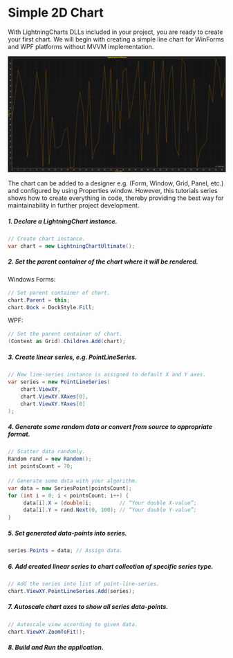 # Simple 2D Chart

With LightningCharts DLLs included in your project, you are ready to create your first chart. We will begin with creating a simple line chart for WinForms and WPF platforms without MVVM implementation.

![](./assets/Tutorial_First_Chart_Reuslt.png)

The chart can be added to a designer e.g. \(Form, Window, Grid, Panel, etc.\) and configured by using Properties window. However, this tutorials series shows how to create everything in code, thereby providing the best way for maintainability in further project development.

##### 1. Declare a LightningChart instance.

   ```csharp
   // Create chart instance.
   var chart = new LightningChartUltimate();
   ```

##### 2. Set the parent container of the chart where it will be rendered.

   Windows Forms:

   ```csharp
   // Set parent container of chart.
   chart.Parent = this; 
   chart.Dock = DockStyle.Fill;
   ```

   WPF:

   ```csharp
   // Set the parent container of chart.
   (Content as Grid).Children.Add(chart);
   ```

##### 3. Create linear series, e.g. PointLineSeries.

   ```csharp
   // New line-series instance is assigned to default X and Y axes.
   var series = new PointLineSeries(
       chart.ViewXY,
       chart.ViewXY.XAxes[0],
       chart.ViewXY.YAxes[0]
   );
   ```

##### 4. Generate some random data or convert from source to appropriate format.

   ```csharp
   // Scatter data randomly.
   Random rand = new Random(); 
   int pointsCount = 70; 

   // Generate some data with your algorithm.
   var data = new SeriesPoint[pointsCount]; 
   for (int i = 0; i < pointsCount; i++) {  
        data[i].X = (double)i;         // “Your double X-value”; 
        data[i].Y = rand.Next(0, 100); // “Your double Y-value”; 
   }
   ```

##### 5. Set generated data-points into series.

   ```csharp
   series.Points = data; // Assign data.
   ```

##### 6. Add created linear series to chart collection of specific series type.

   ```csharp
   // Add the series into list of point-line-series.
   chart.ViewXY.PointLineSeries.Add(series);
   ```

##### 7. Autoscale chart axes to show all series data-points.

   ```csharp
   // Autoscale view according to given data. 
   chart.ViewXY.ZoomToFit();
   ```

##### 8. Build and Run the application.
